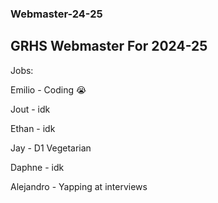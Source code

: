 ### Webmaster-24-25

## GRHS Webmaster For 2024-25

Jobs:

Emilio - Coding :sob:

Jout - idk

Ethan - idk

Jay - D1 Vegetarian

Daphne - idk

Alejandro - Yapping at interviews
